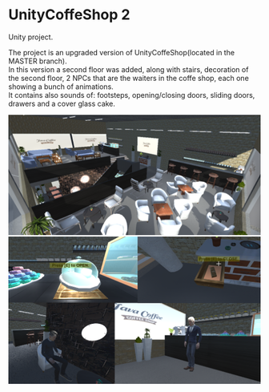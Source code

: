 # UnityCoffeShop 2

Unity project.

The project is an upgraded version of UnityCoffeShop(located in the MASTER branch).<br />
In this version a second floor was added, along with stairs, decoration of the second floor, 2 NPCs that are the waiters in the coffe shop, each one showing a bunch of animations.<br />
It contains also sounds of: footsteps, opening/closing doors, sliding doors, drawers and a cover glass cake.

![](secondFloor.png)
![](added.png)
